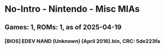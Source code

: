 # No-Intro - Nintendo - Misc MIAs
## Games: 1, ROMs: 1, as of 2025-04-19

### [BIOS] EDEV NAND (Unknown) (April 2016).bin, CRC: 5de223fa
